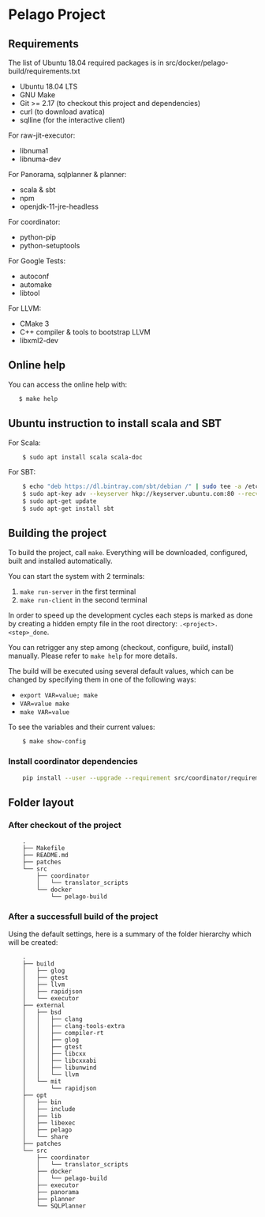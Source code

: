 # Pelago Project

## Requirements

The list of Ubuntu 18.04 required packages is in src/docker/pelago-build/requirements.txt

 * Ubuntu 18.04 LTS
 * GNU Make
 * Git >= 2.17 (to checkout this project and dependencies)
 * curl (to download avatica)
 * sqlline (for the interactive client)

For raw-jit-executor:
 * libnuma1
 * libnuma-dev

For Panorama, sqlplanner & planner:
 * scala & sbt
 * npm
 * openjdk-11-jre-headless

For coordinator:
 * python-pip
 * python-setuptools

For Google Tests:
 * autoconf
 * automake
 * libtool

For LLVM:
 * CMake 3
 * C++ compiler & tools to bootstrap LLVM
 * libxml2-dev

## Online help

You can access the online help with:

```sh
   $ make help
```

## Ubuntu instruction to install scala and SBT

For Scala:

```sh
    $ sudo apt install scala scala-doc
```

For SBT:

```sh
    $ echo "deb https://dl.bintray.com/sbt/debian /" | sudo tee -a /etc/apt/sources.list.d/sbt.list
    $ sudo apt-key adv --keyserver hkp://keyserver.ubuntu.com:80 --recv 2EE0EA64E40A89B84B2DF73499E82A75642AC823
    $ sudo apt-get update
    $ sudo apt-get install sbt
```

## Building the project

To build the project, call `make`. Everything will be downloaded, configured,
built and installed automatically.

You can start the system with 2 terminals: 
 1. `make run-server` in the first terminal 
 2. `make run-client` in the second terminal

In order to speed up the development cycles each steps is marked as done by
creating a hidden empty file in the root directory: `.<project>.<step>_done`.

You can retrigger any step among (checkout, configure, build, install) manually.
Please refer to `make help` for more details.

The build will be executed using several default values, which can be
changed by specifying them in one of the following ways:

 * `export VAR=value; make`
 * `VAR=value make`
 * `make VAR=value`

To see the variables and their current values:
```sh
    $ make show-config
```

### Install coordinator dependencies

```sh
    pip install --user --upgrade --requirement src/coordinator/requirements.txt
```

## Folder layout

### After checkout of the project

```
    .
    ├── Makefile
    ├── README.md
    ├── patches
    └── src
        ├── coordinator
        │   └── translator_scripts
        └── docker
            └── pelago-build
```

### After a successfull build of the project

Using the default settings, here is a summary of the folder hierarchy which
will be created:
```shell
    .
    ├── build
    │   ├── glog
    │   ├── gtest
    │   ├── llvm
    │   ├── rapidjson
    │   └── executor
    ├── external
    │   ├── bsd
    │   │   ├── clang
    │   │   ├── clang-tools-extra
    │   │   ├── compiler-rt
    │   │   ├── glog
    │   │   ├── gtest
    │   │   ├── libcxx
    │   │   ├── libcxxabi
    │   │   ├── libunwind
    │   │   └── llvm
    │   └── mit
    │       └── rapidjson
    ├── opt
    │   ├── bin
    │   ├── include
    │   ├── lib
    │   ├── libexec
    │   ├── pelago
    │   └── share
    ├── patches
    └── src
        ├── coordinator
        │   └── translator_scripts
        ├── docker
        │   └── pelago-build
        ├── executor
        ├── panorama
        ├── planner
        └── SQLPlanner
```
